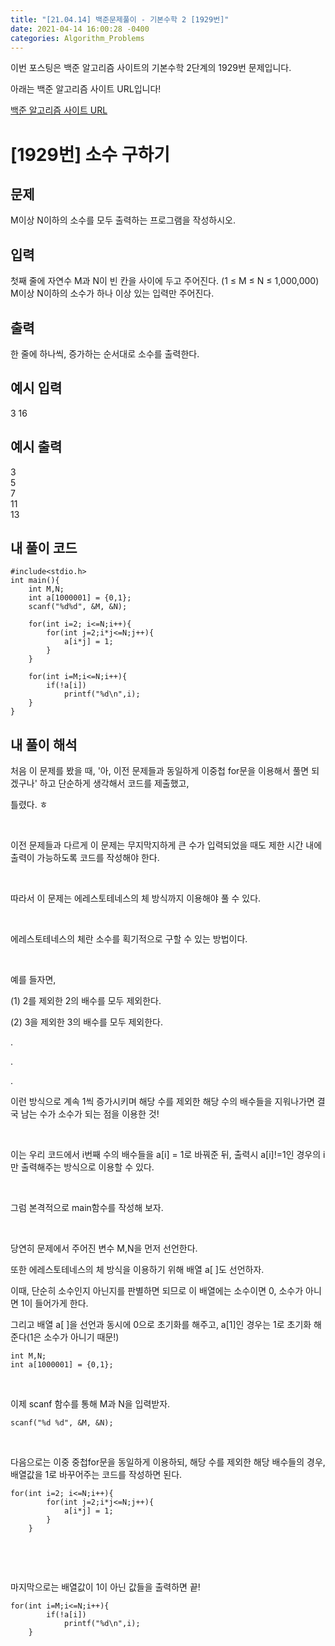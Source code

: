 ```yaml
---
title: "[21.04.14] 백준문제풀이 - 기본수학 2 [1929번]"
date: 2021-04-14 16:00:28 -0400
categories: Algorithm_Problems
---
```


이번 포스팅은 백준 알고리즘 사이트의 기본수학 2단계의 1929번 문제입니다.

아래는 백준 알고리즘 사이트 URL입니다!

[백준 알고리즘 사이트 URL](https://www.acmicpc.net/)

# [1929번] 소수 구하기

## 문제

M이상 N이하의 소수를 모두 출력하는 프로그램을 작성하시오.
​

## 입력

첫째 줄에 자연수 M과 N이 빈 칸을 사이에 두고 주어진다. (1 ≤ M ≤ N ≤ 1,000,000) M이상 N이하의 소수가 하나 이상 있는 입력만 주어진다.
​

## 출력

한 줄에 하나씩, 증가하는 순서대로 소수를 출력한다.

## 예시 입력
3 16 

## 예시 출력
3    
5     
7    
11    
13      

## 내 풀이 코드

	#include<stdio.h>
	int main(){
	    int M,N;
	    int a[1000001] = {0,1};
	    scanf("%d%d", &M, &N);
	    
	    for(int i=2; i<=N;i++){
	        for(int j=2;i*j<=N;j++){
	            a[i*j] = 1;
	        }
	    }
	    
	    for(int i=M;i<=N;i++){
	        if(!a[i])
	            printf("%d\n",i);
	    }
	}




		
		
## 내 풀이 해석	
처음 이 문제를 봤을 때, '아, 이전 문제들과 동일하게 이중첩 for문을 이용해서 풀면 되겠구나' 하고 단순하게 생각해서 코드를 제출했고, 

틀렸다. ㅎ

​

이전 문제들과 다르게 이 문제는 무지막지하게 큰 수가 입력되었을 때도 제한 시간 내에 출력이 가능하도록 코드를 작성해야 한다.

​

따라서 이 문제는 에레스토테네스의 체 방식까지 이용해야 풀 수 있다.

​

에레스토테네스의 체란 소수를 획기적으로 구할 수 있는 방법이다. 

​

예를 들자면,

(1) 2를 제외한 2의 배수를 모두 제외한다.

(2) 3을 제외한 3의 배수를 모두 제외한다.

.

.

.

이런 방식으로 계속 1씩 증가시키며 해당 수를 제외한 해당 수의 배수들을 지워나가면 결국 남는 수가 소수가 되는 점을 이용한 것!

​

이는 우리 코드에서 i번째 수의 배수들을 a[i] = 1로 바꿔준 뒤, 출력시 a[i]!=1인 경우의 i만 출력해주는 방식으로 이용할 수 있다.

​

그럼 본격적으로 main함수를 작성해 보자.

​

당연히 문제에서 주어진 변수 M,N을 먼저 선언한다.

또한 에레스토테네스의 체 방식을 이용하기 위해 배열 a[ ]도 선언하자. 

이때, 단순히 소수인지 아닌지를 판별하면 되므로 이 배열에는 소수이면 0, 소수가 아니면 1이 들어가게 한다.

그리고 배열 a[ ]을 선언과 동시에 0으로 초기화를 해주고, a[1]인 경우는 1로 초기화 해준다(1은 소수가 아니기 때문!)

	int M,N;
	int a[1000001] = {0,1};
​

이제 scanf 함수를 통해 M과 N을 입력받자.

	scanf("%d %d", &M, &N);
​

다음으로는 이중 중첩for문을 동일하게 이용하되, 해당 수를 제외한 해당 배수들의 경우, 배열값을 1로 바꾸어주는 코드를 작성하면 된다.

	for(int i=2; i<=N;i++){
	        for(int j=2;i*j<=N;j++){
	            a[i*j] = 1;
	        }
	    }
​

​

마지막으로는 배열값이 1이 아닌 값들을 출력하면 끝!

	for(int i=M;i<=N;i++){
	        if(!a[i])
	            printf("%d\n",i);
	    }
